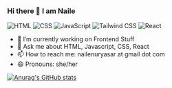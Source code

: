 ### Hi there 👋 I am Naile

![HTML](https://img.shields.io/badge/HTML-e34f26)
![CSS](https://img.shields.io/badge/CSS-2965f1)
![JavaScript](https://img.shields.io/badge/JavaScript-f7df1e)
![Tailwind CSS](https://img.shields.io/badge/Tailwind%20CSS-06b6d4)
![React](https://img.shields.io/badge/-ReactJs-61DAFB)


- 🔭 I’m currently working on Frontend Stuff
- 💬 Ask me about HTML, Javascript, CSS, React
- 📫 How to reach me: nailenuryasar at gmail dot com
- 😄 Pronouns: she/her


[![Anurag's GitHub stats](https://github-readme-stats.vercel.app/api?username=naile96)](https://github.com/anuraghazra/github-readme-stats)
